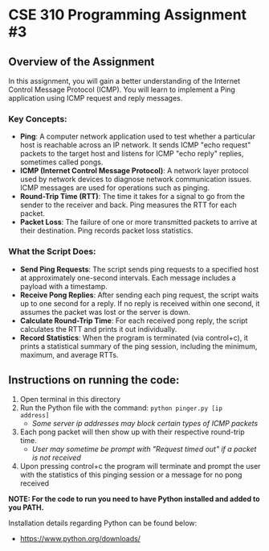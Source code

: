 # CSE 310 Programming Assignment #3

## **Overview of the Assignment**
In this assignment, you will gain a better understanding of the Internet Control Message Protocol (ICMP). You will learn to implement a Ping application using ICMP request and reply messages.

### Key Concepts:
- **Ping**: A computer network application used to test whether a particular host is reachable across an IP network. It sends ICMP "echo request" packets to the target host and listens for ICMP "echo reply" replies, sometimes called pongs.
- **ICMP (Internet Control Message Protocol)**: A network layer protocol used by network devices to diagnose network communication issues. ICMP messages are used for operations such as pinging.
- **Round-Trip Time (RTT)**: The time it takes for a signal to go from the sender to the receiver and back. Ping measures the RTT for each packet.
- **Packet Loss**: The failure of one or more transmitted packets to arrive at their destination. Ping records packet loss statistics.

### What the Script Does:
- **Send Ping Requests**: The script sends ping requests to a specified host at approximately one-second intervals. Each message includes a payload with a timestamp.
- **Receive Pong Replies**: After sending each ping request, the script waits up to one second for a reply. If no reply is received within one second, it assumes the packet was lost or the server is down.
- **Calculate Round-Trip Time**: For each received pong reply, the script calculates the RTT and prints it out individually.
- **Record Statistics**: When the program is terminated (via control+c), it prints a statistical summary of the ping session, including the minimum, maximum, and average RTTs.

## **Instructions on running the code:**
1. Open terminal in this directory
2. Run the Python file with the command: <code>python pinger.py [ip address]</code>
    - *Some server ip addresses may block certain types of ICMP packets*
3. Each pong packet will then show up with their respective round-trip time.
    - *User may sometime be prompt with "Request timed out" if a packet is not received*
4. Upon pressing control+c the program will terminate and prompt the user with the statistics of this pinging session or a message for no pong received

**NOTE: For the code to run you need to have Python installed and added to you PATH.<br>**

Installation details regarding Python can be found below:<br>
- https://www.python.org/downloads/
